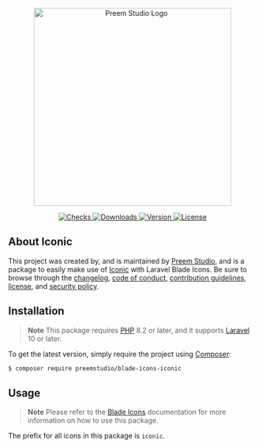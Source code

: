 <p align="center">
    <a href="https://preem.studio" target="_blank">
        <img src="https://raw.githubusercontent.com/PreemStudio/assets/main/logo-text.svg" width="400" alt="Preem Studio Logo" />
    </a>
</p>

<p align="center">
    <a href="https://github.com/PreemStudio/blade-icons-iconic/actions">
        <img src="https://badge.sh/github/check-runs/PreemStudio/blade-icons-iconic" alt="Checks" />
    </a>
    <a href="https://packagist.org/packages/preemstudio/blade-icons-iconic">
        <img src="https://badge.sh/packagist/downloads/PreemStudio/blade-icons-iconic" alt="Downloads" />
    </a>
    <a href="https://packagist.org/packages/preemstudio/blade-icons-iconic">
        <img src="https://badge.sh/packagist/version/PreemStudio/blade-icons-iconic" alt="Version" />
    </a>
    <a href="https://packagist.org/packages/preemstudio/blade-icons-iconic">
        <img src="https://badge.sh/packagist/license/PreemStudio/blade-icons-iconic" alt="License" />
    </a>
</p>

## About Iconic

This project was created by, and is maintained by [Preem Studio](https://github.com/PreemStudio), and is a package to easily make use of [Iconic](https://iconic.app/) with Laravel Blade Icons. Be sure to browse through the [changelog](CHANGELOG.md), [code of conduct](.github/CODE_OF_CONDUCT.md), [contribution guidelines](.github/CONTRIBUTING.md), [license](LICENSE), and [security policy](.github/SECURITY.md).

## Installation

> **Note**
> This package requires [PHP](https://www.php.net/) 8.2 or later, and it supports [Laravel](https://laravel.com/) 10 or later.

To get the latest version, simply require the project using [Composer](https://getcomposer.org/):

```bash
$ composer require preemstudio/blade-icons-iconic
```

## Usage

> **Note**
> Please refer to the [Blade Icons](https://github.com/PreemStudio/blade-icons) documentation for more information on how to use this package.

The prefix for all icons in this package is `iconic`.
